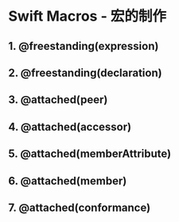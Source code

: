 # Swift Macros - 宏的制作

## 1. @freestanding(expression)



## 2. @freestanding(declaration)



## 3. @attached(peer)



## 4. @attached(accessor)



## 5. @attached(memberAttribute)



## 6. @attached(member)



## 7. @attached(conformance)


